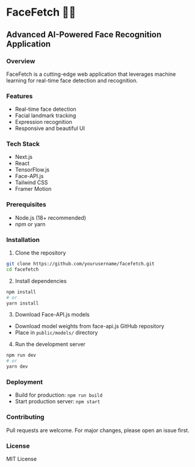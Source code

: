 # FaceFetch 🤖👥

## Advanced AI-Powered Face Recognition Application

### Overview
FaceFetch is a cutting-edge web application that leverages machine learning for real-time face detection and recognition.

### Features
- Real-time face detection
- Facial landmark tracking
- Expression recognition
- Responsive and beautiful UI

### Tech Stack
- Next.js
- React
- TensorFlow.js
- Face-API.js
- Tailwind CSS
- Framer Motion

### Prerequisites
- Node.js (18+ recommended)
- npm or yarn

### Installation

1. Clone the repository
```bash
git clone https://github.com/yourusername/facefetch.git
cd facefetch
```

2. Install dependencies
```bash
npm install
# or
yarn install
```

3. Download Face-API.js models
- Download model weights from face-api.js GitHub repository
- Place in `public/models/` directory

4. Run the development server
```bash
npm run dev
# or
yarn dev
```

### Deployment
- Build for production: `npm run build`
- Start production server: `npm start`

### Contributing
Pull requests are welcome. For major changes, please open an issue first.

### License
MIT License